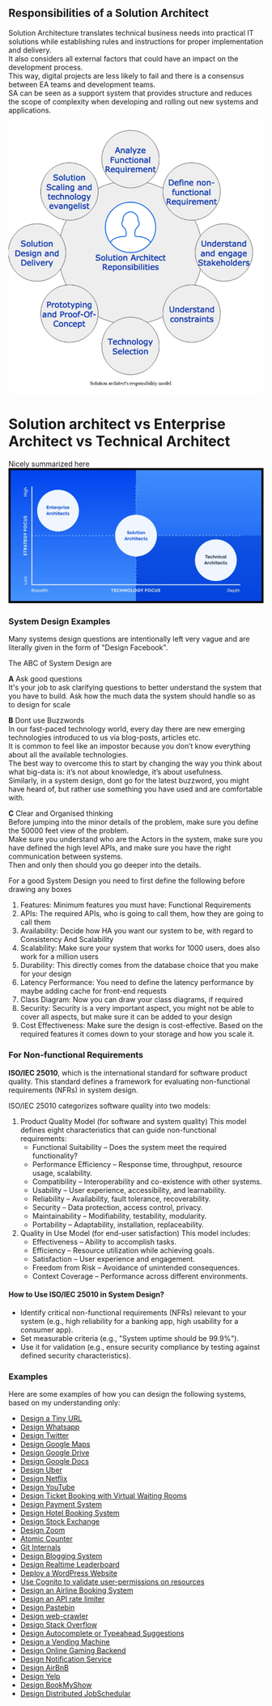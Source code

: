 ## Responsibilities of a Solution Architect

Solution Architecture translates technical business needs into practical IT solutions while establishing rules and instructions for proper implementation and delivery.  
It also considers all external factors that could have an impact on the development process.  
This way, digital projects are less likely to fail and there is a consensus between EA teams and development teams.   
SA can be seen as a support system that provides structure and reduces the scope of complexity when developing and rolling out new systems and applications.


![img](imgs/SolutionArchitectResponsibility.PNG)

# Solution architect vs Enterprise Architect vs Technical Architect

Nicely summarized here
![img](imgs/solution_vs_technical_enterprise.jpeg)

### System Design Examples

Many systems design questions are intentionally left very vague and are literally given in the form of "Design Facebook".<br>

The ABC of System Design are

**A** Ask good questions   
It's your job to ask clarifying questions to better understand the system that you have to build.
Ask how the much data the system should handle so as to design for scale

**B** Dont use Buzzwords  
In our fast-paced technology world, every day there are new emerging technologies introduced to us via blog-posts, articles etc.<br>
It is common to feel like an impostor because you don’t know everything about all the available technologies.<br> 
The best way to overcome this to start by changing the way you think about what big-data is: it’s not about knowledge, it’s about usefulness.<br>
Similarly, in a system design, dont go for the latest buzzword, you might have heard of, but rather use something you have used and are comfortable with.

**C** Clear and Organised thinking  
Before jumping into the minor details of the problem, make sure you define the 50000 feet view of the problem.<br>
Make sure you understand who are the Actors in the system, make sure you have defined the high level APIs, and make sure you have the right communication between systems.<br>
Then and only then should you go deeper into the details.


For a good System Design you need to first define the following before drawing any boxes

1. Features:      Minimum features you must have: Functional Requirements
2. APIs:          The required APIs, who is going to call them, how they are going to call them
3. Availability:  Decide how HA you want our system to be, with regard to Consistency And Scalability
4. Scalability:   Make sure your system that works for 1000 users, does also work for a million users
5. Durability:    This directly comes from the database choice that you make for your design
6. Latency Performance:  You need to define the latency performance by maybe adding cache for front-end requests 
7. Class Diagram:  Now you can draw your class diagrams, if required
8. Security:        Security is a very important aspect, you might not be able to cover all aspects, but make sure it can be added to your design 
9. Cost Effectiveness: Make sure the design is cost-effective. Based on the required features it comes down to your storage and how you scale it. 



### For Non-functional Requirements
**ISO/IEC 25010**, which is the international standard for software product quality. This standard defines a framework for evaluating non-functional requirements (NFRs) in system design.

ISO/IEC 25010 categorizes software quality into two models:

1. Product Quality Model (for software and system quality)
This model defines eight characteristics that can guide non-functional requirements:
    * Functional Suitability – Does the system meet the required functionality?
    * Performance Efficiency – Response time, throughput, resource usage, scalability.
    * Compatibility – Interoperability and co-existence with other systems.
    * Usability – User experience, accessibility, and learnability.
    * Reliability – Availability, fault tolerance, recoverability.
    * Security – Data protection, access control, privacy.
    * Maintainability – Modifiability, testability, modularity.
    * Portability – Adaptability, installation, replaceability.
2. Quality in Use Model (for end-user satisfaction)
This model includes:
    * Effectiveness – Ability to accomplish tasks.
    * Efficiency – Resource utilization while achieving goals.
    * Satisfaction – User experience and engagement.
    * Freedom from Risk – Avoidance of unintended consequences.
    * Context Coverage – Performance across different environments.

#### How to Use ISO/IEC 25010 in System Design?
* Identify critical non-functional requirements (NFRs) relevant to your system (e.g., high reliability for a banking app, high usability for a consumer app).
* Set measurable criteria (e.g., "System uptime should be 99.9%").
* Use it for validation (e.g., ensure security compliance by testing against defined security characteristics). 


### Examples
Here are some examples of how you can design the following systems, based on my understanding only:

* [Design a Tiny URL](tinyurl.md)
* [Design Whatsapp](whatsapp.md)
* [Design Twitter](twitter.md)
* [Design Google Maps](google-maps.md)
* [Design Google Drive](google-drive.md)
* [Design Google Docs](google-docs.md)
* [Design Uber](uber.md)
* [Design Netflix](netflix.md)
* [Design YouTube](youtube.md)
* [Design Ticket Booking with Virtual Waiting Rooms](virtual-waiting-room.md)
* [Design Payment System](https://newsletter.pragmaticengineer.com/p/designing-a-payment-system?s=r)
* [Design Hotel Booking System](hotel-booking.md)
* [Design Stock Exchange](stock-exchange.md)
* [Design Zoom](https://www.codekarle.com/system-design/Zoom-system-design.html)
* [Atomic Counter](atomic-counter.md)
* [Git Internals](https://github.blog/2022-08-29-gits-database-internals-i-packed-object-store/)
* [Design Blogging System](blogging-system.md)
* [Design Realtime Leaderboard](leaderboard.md)
* [Deploy a WordPress Website](https://github.com/acantril/learn-cantrill-io-labs/tree/master/aws-elastic-wordpress-evolution)
* [Use Cognito to validate user-permissions on resources](cognito-roles.md)
* [Design an Airline Booking System](airline-booking.md)
* [Design an API rate limiter](api-rate-limiter.md)
* [Design Pastebin](pastebin.md)
* [Design web-crawler](web-crawler.md)
* [Design Stack Overflow](https://www.youtube.com/watch?v=k4xr-UHfWtM)
* [Design Autocomplete or Typeahead Suggestions](https://www.youtube.com/watch?v=us0qySiUsGU)
* [Design a Vending Machine](https://www.youtube.com/watch?v=D0kDMUgo27c)
* [Design Online Gaming Backend](https://www.youtube.com/watch?v=K3Z1PY2vr3Q)
* [Design Notification Service](https://www.youtube.com/watch?v=CUwt9_l0DOg)
* [Design AirBnB](https://www.youtube.com/watch?v=YyOXt2MEkv4)
* [Design Yelp](https://www.youtube.com/watch?v=mMSJO4SrQLI)
* [Design BookMyShow](https://www.youtube.com/watch?v=lBAwJgoO3Ek)
* [Design Distributed JobSchedular](https://www.youtube.com/watch?v=WTxG5880EH8)
